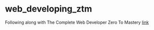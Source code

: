 # web_developing_ztm
Following along with The Complete Web Developer Zero To Mastery [link](https://zerotomastery.io/courses/coding-bootcamp/)
